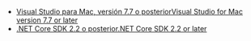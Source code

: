 * [<span data-ttu-id="9ef7f-101">Visual Studio para Mac, versión 7.7 o posterior</span><span class="sxs-lookup"><span data-stu-id="9ef7f-101">Visual Studio for Mac version 7.7 or later</span></span>](https://www.visualstudio.com/downloads/)
* [<span data-ttu-id="9ef7f-102">.NET Core SDK 2.2 o posterior</span><span class="sxs-lookup"><span data-stu-id="9ef7f-102">.NET Core SDK 2.2 or later</span></span>](https://www.microsoft.com/net/download/all)